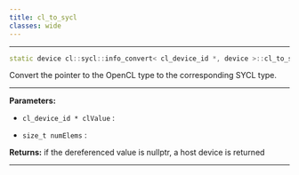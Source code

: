 ```yaml
---
title: cl_to_sycl
classes: wide
---
```



---

```cpp
static device cl::sycl::info_convert< cl_device_id *, device >::cl_to_sycl(cl_device_id *clValue, size_t numElems)
```


Convert the pointer to the OpenCL type to the corresponding SYCL type. 


---
**Parameters:**

 - `cl_device_id * clValue`
: 

 - `size_t numElems`
: 

**Returns:** if the dereferenced value is nullptr, a host device is returned 

---
